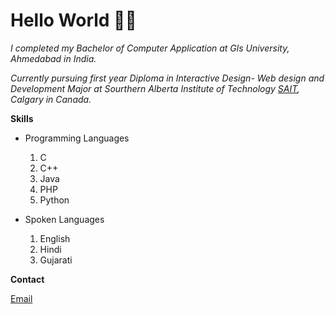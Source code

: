 # Hello World 👋🏻

*I completed my Bachelor of Computer Application at Gls University, Ahmedabad in India.*

*Currently pursuing first year Diploma in Interactive Design- Web design and Development Major at Sourthern Alberta Institute of Technology [SAIT](https://www.sait.ca/), Calgary in Canada.*

**Skills**

- Programming Languages
  1. C
  2. C++
  3. Java
  4. PHP
  5. Python

- Spoken Languages
  1. English
  2. Hindi
  3. Gujarati

**Contact**

[Email](DrashtiBharatbhai.Dobariya@edu.sait.ca)